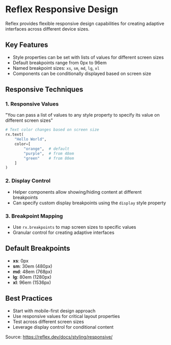 # Reflex Responsive Design

Reflex provides flexible responsive design capabilities for creating adaptive interfaces across different device sizes.

## Key Features

- Style properties can be set with lists of values for different screen sizes
- Default breakpoints range from 0px to 96em
- Named breakpoint sizes: `xs`, `sm`, `md`, `lg`, `xl`
- Components can be conditionally displayed based on screen size

## Responsive Techniques

### 1. Responsive Values
"You can pass a list of values to any style property to specify its value on different screen sizes"

```python
# Text color changes based on screen size
rx.text(
    "Hello World", 
    color=[
        "orange",  # default
        "purple",  # from 48em
        "green"    # from 80em
    ]
)
```

### 2. Display Control
- Helper components allow showing/hiding content at different breakpoints
- Can specify custom display breakpoints using the `display` style property

### 3. Breakpoint Mapping
- Use `rx.breakpoints` to map screen sizes to specific values
- Granular control for creating adaptive interfaces

## Default Breakpoints

- **xs**: 0px
- **sm**: 30em (480px)
- **md**: 48em (768px)
- **lg**: 80em (1280px)
- **xl**: 96em (1536px)

## Best Practices

- Start with mobile-first design approach
- Use responsive values for critical layout properties
- Test across different screen sizes
- Leverage display control for conditional content

Source: https://reflex.dev/docs/styling/responsive/